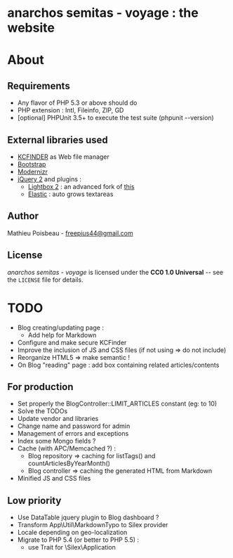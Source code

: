 anarchos semitas - voyage : the website
=======================================

About
=====

Requirements
------------

- Any flavor of PHP 5.3 or above should do
- PHP extension : Intl, Fileinfo, ZIP, GD
- [optional] PHPUnit 3.5+ to execute the test suite (phpunit --version)

External libraries used
-----------------------

* [KCFINDER](http://kcfinder.sunhater.com/) as Web file manager
* [Bootstrap](http://twitter.github.io/bootstrap/)
* [Modernizr](http://modernizr.com/)
* [jQuery 2](http://jquery.com/) and plugins :
  * [Lightbox 2](https://github.com/javierjulio/lightbox2) : an advanced fork of [this](http://lokeshdhakar.com/projects/lightbox2/)
  * [Elastic](http://unwrongest.com/projects/elastic/) : auto grows textareas

Author
------

Mathieu Poisbeau - <freepius44@gmail.com>

License
-------

*anarchos semitas - voyage* is licensed under the **CC0 1.0 Universal** -- see the `LICENSE` file for details.


TODO
====

* Blog creating/updating page :
  * Add help for Markdown
* Configure and make secure KCFinder
* Improve the inclusion of JS and CSS files (if not using => do not include)
* Reorganize HTML5 => make semantic !
* On Blog "reading" page : add box containing related articles/contents

For production
--------------

* Set properly the BlogController::LIMIT\_ARTICLES constant (eg: to 10)
* Solve the TODOs
* Update vendor and libraries
* Change name and password for admin
* Management of errors and exceptions
* Index some Mongo fields ?
* Cache (with APC/Memcached ?) :
  * Blog repository => caching for listTags() and countArticlesByYearMonth()
  * Blog controller => caching the generated HTML from Markdown
* Minified JS and CSS files

Low priority
------------

* Use DataTable jquery plugin to Blog dashboard ?
* Transform App\Util\MarkdownTypo to Silex provider
* Locale depending on geo-localization
* Migrate to PHP 5.4 (or better to PHP 5.5) :
  * use Trait for \Silex\Application
